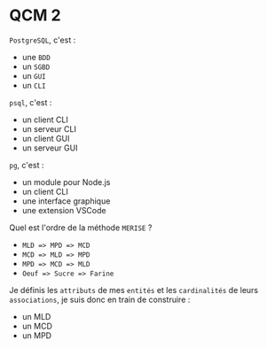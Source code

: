 # QCM 2

`PostgreSQL`, c'est :
- une `BDD`
- un `SGBD`
- un `GUI`
- un `CLI`

`psql`, c'est :
- un client CLI
- un serveur CLI
- un client GUI
- un serveur GUI

`pg`, c'est :
- un module pour Node.js
- un client CLI
- une interface graphique
- une extension VSCode

Quel est l'ordre de la méthode `MERISE` ?
- `MLD => MPD => MCD`
- `MCD => MLD => MPD`
- `MPD => MCD => MLD`
- `Oeuf => Sucre => Farine`

Je définis les `attributs` de mes `entités` et les `cardinalités` de leurs `associations`, je suis donc en train de construire :
- un MLD
- un MCD
- un MPD
